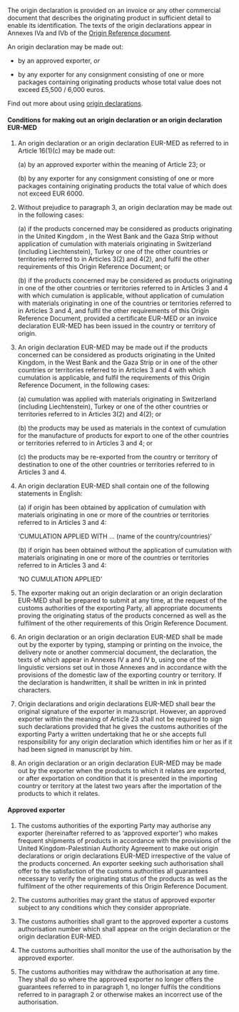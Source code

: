 The origin declaration is provided on an invoice or any other commercial document that describes the originating product in sufficient detail to enable its identification. The texts of the origin declarations appear in Annexes IVa and IVb of the [Origin Reference document](ord).

An origin declaration may be made out:

- by an approved exporter, _or_

- by any exporter for any consignment consisting of one or more packages containing originating products whose total value does not exceed £5,500 / 6,000 euros.

Find out more about using [origin declarations](https://www.gov.uk/guidance/get-proof-of-origin-for-your-goods#origin-declaration).

#### Conditions for making out an origin declaration or an origin declaration EUR-MED

1. An origin declaration or an origin declaration EUR-MED as referred to in Article 16(1)(c) may be made out:

    (a) by an approved exporter within the meaning of Article 23; or

    (b) by any exporter for any consignment consisting of one or more packages containing originating products the total value of which does not exceed EUR 6000.

2. Without prejudice to paragraph 3, an origin declaration may be made out in the following cases:

    (a) if the products concerned may be considered as products originating in the United Kingdom , in the West Bank and the Gaza Strip without application of cumulation with materials originating in Switzerland (including Liechtenstein), Turkey or one of the other countries or territories referred to in Articles 3(2) and 4(2), and fulfil the other requirements of this Origin Reference Document; or

    (b) if the products concerned may be considered as products originating in one of the other countries or territories referred to in Articles 3 and 4 with which cumulation is applicable, without application of cumulation with materials originating in one of the countries or territories referred to in Articles 3 and 4, and fulfil the other requirements of this Origin Reference Document, provided a certificate EUR-MED or an invoice declaration EUR-MED has been issued in the country or territory of origin.

3. An origin declaration EUR-MED may be made out if the products concerned can be considered as products originating in the United Kingdom, in the West Bank and the Gaza Strip or in one of the other countries or territories referred to in Articles 3 and 4 with which cumulation is applicable, and fulfil the requirements of this Origin Reference Document, in the following cases:

    (a) cumulation was applied with materials originating in Switzerland (including Liechtenstein), Turkey or one of the other countries or territories referred to in Articles 3(2) and 4(2); or

    (b) the products may be used as materials in the context of cumulation for the manufacture of products for export to one of the other countries or territories referred to in Articles 3 and 4; or

    (c) the products may be re-exported from the country or territory of destination to one of the other countries or territories referred to in Articles 3 and 4.

4. An origin declaration EUR-MED shall contain one of the following statements in English:

    (a) if origin has been obtained by application of cumulation with materials originating in one or more of the countries or territories referred to in Articles 3 and 4:

    ‘CUMULATION APPLIED WITH … (name of the country/countries)’

    (b) if origin has been obtained without the application of cumulation with materials originating in one or more of the countries or territories referred to in Articles 3 and 4:

    ‘NO CUMULATION APPLIED’

5. The exporter making out an origin declaration or an origin declaration EUR-MED shall be prepared to submit at any time, at the request of the customs authorities of the exporting Party, all appropriate documents proving the originating status of the products concerned as well as the fulfilment of the other requirements of this Origin Reference Document.

6. An origin declaration or an origin declaration EUR-MED shall be made out by the exporter by typing, stamping or printing on the invoice, the delivery note or another commercial document, the declaration, the texts of which appear in Annexes IV a and IV b, using one of the linguistic versions set out in those Annexes and in accordance with the provisions of the domestic law of the exporting country or territory. If the declaration is handwritten, it shall be written in ink in printed characters.

7. Origin declarations and origin declarations EUR-MED shall bear the original signature of the exporter in manuscript. However, an approved exporter within the meaning of Article 23 shall not be required to sign such declarations provided that he gives the customs authorities of the exporting Party a written undertaking that he or she accepts full responsibility for any origin declaration which identifies him or her as if it had been signed in manuscript by him.

8. An origin declaration or an origin declaration EUR-MED may be made out by the exporter when the products to which it relates are exported, or after exportation on condition that it is presented in the importing country or territory at the latest two years after the importation of the products to which it relates.

#### Approved exporter

1. The customs authorities of the exporting Party may authorise any exporter (hereinafter referred to as ‘approved exporter’) who makes frequent shipments of products in accordance with the provisions of the United Kingdom-Palestinian Authority Agreement to make out origin declarations or origin declarations EUR-MED irrespective of the value of the products concerned. An exporter seeking such authorisation shall offer to the satisfaction of the customs authorities all guarantees necessary to verify the originating status of the products as well as the fulfilment of the other requirements of this Origin Reference Document.

2. The customs authorities may grant the status of approved exporter subject to any conditions which they consider appropriate.

3. The customs authorities shall grant to the approved exporter a customs authorisation number which shall appear on the origin declaration or the origin declaration EUR-MED.

4. The customs authorities shall monitor the use of the authorisation by the approved exporter.

5. The customs authorities may withdraw the authorisation at any time. They shall do so where the approved exporter no longer offers the guarantees referred to in paragraph 1, no longer fulfils the conditions referred to in paragraph 2 or otherwise makes an incorrect use of the authorisation.

